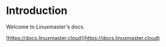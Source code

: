 # Introduction

Welcome to Linuxmaster's docs.

[https://docs.linuxmaster.cloud](https://docs.linuxmaster.cloud)


